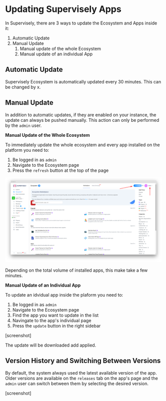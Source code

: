 # Updating Supervisely Apps

In Supervisely, there are 3 ways to update the Ecosystem and Apps inside it:

 1. Automatic Update 
 2. Manual Update
    1. Manual update of the whole Ecosystem
    2. Manual update of an individual App
    
## Automatic Update

Supervisely Ecosystem is automatically updated every 30 minutes. This can be changed by x. 

## Manual Update

In addition to automatic updates, if they are enabled on your instance, the update can always be pushed manually. This action can only be performed by the `admin` user. 
 
 **Manual Update of the Whole Ecosystem**
 
 To immediately update the whole ecosystem and every app installed on the platform you need to:

 1. Be logged in as `admin`
 2. Navigate to the Ecosystem page 
 3. Press the `refresh` button at the top of the page
 
 ![example](./images/screenshot-78-46-75-100-38585-ecosystem-1605864450392.png)
 
 Depending on the total volume of installed apps, this make take a few minutes. 

**Manual Update of an Individual App**

To update an idvidual app inside the plaform you need to:

 1. Be logged in as `admin`
 2. Navigate to the Ecosystem page 
 3. Find the app you want to update in the list
 4. Navingate to the app's individual page
 3. Press the `update` button in the right sidebar
 
  [screenshot]
 
 The update will be downloaded add applied.
 
## Version History and Switching Between Versions

By default, the system always used the latest available version of the app. Older versions are available on the `releases` tab on the app's page and the `admin` user can switch between them by selecting the desired version.

[screenshot]
